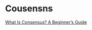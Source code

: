 # Cousensns

[What Is Consensus? A Beginner’s Guide](https://crypto.com/university/consensus-mechanisms-explained)
